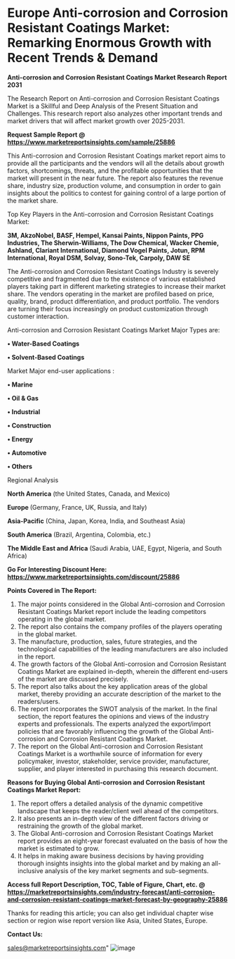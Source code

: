 # Europe Anti-corrosion and Corrosion Resistant Coatings Market: Remarking Enormous Growth with Recent Trends & Demand

<strong>Anti-corrosion and Corrosion Resistant Coatings Market Research Report 2031</strong>

The Research Report on Anti-corrosion and Corrosion Resistant Coatings Market is a Skillful and Deep Analysis of the Present Situation and Challenges. This research report also analyzes other important trends and market drivers that will affect market growth over 2025-2031.

<strong>Request Sample Report @ <a href=https://www.marketreportsinsights.com/sample/25886>https://www.marketreportsinsights.com/sample/25886</a></strong>

This Anti-corrosion and Corrosion Resistant Coatings market report aims to provide all the participants and the vendors will all the details about growth factors, shortcomings, threats, and the profitable opportunities that the market will present in the near future. The report also features the revenue share, industry size, production volume, and consumption in order to gain insights about the politics to contest for gaining control of a large portion of the market share.

Top Key Players in the Anti-corrosion and Corrosion Resistant Coatings Market:

<strong>3M, AkzoNobel, BASF, Hempel, Kansai Paints, Nippon Paints, PPG Industries, The Sherwin-Williams, The Dow Chemical, Wacker Chemie, Ashland, Clariant International, Diamond Vogel Paints, Jotun, RPM International, Royal DSM, Solvay, Sono-Tek, Carpoly, DAW SE</strong>

The Anti-corrosion and Corrosion Resistant Coatings Industry is severely competitive and fragmented due to the existence of various established players taking part in different marketing strategies to increase their market share. The vendors operating in the market are profiled based on price, quality, brand, product differentiation, and product portfolio. The vendors are turning their focus increasingly on product customization through customer interaction.

Anti-corrosion and Corrosion Resistant Coatings Market Major Types are:

<strong>• Water-Based Coatings

• Solvent-Based Coatings</strong>

Market Major end-user applications :

<strong>• Marine

• Oil & Gas

• Industrial

• Construction

• Energy

• Automotive

• Others</strong>

Regional Analysis

</u><strong><b>North America</b></strong> (the United States, Canada, and Mexico)

<strong><b>Europe </b></strong>(Germany, France, UK, Russia, and Italy)

<strong><b>Asia-Pacific</b></strong> (China, Japan, Korea, India, and Southeast Asia)

<strong><b>South America</b></strong> (Brazil, Argentina, Colombia, etc.)

<strong><b>The Middle East and Africa</b></strong> (Saudi Arabia, UAE, Egypt, Nigeria, and South Africa)

<strong>Go For Interesting Discount Here: <a href=https://www.marketreportsinsights.com/discount/25886>https://www.marketreportsinsights.com/discount/25886</a></strong>

<strong>Points Covered in The Report:</strong>
<ol>
  <li>The major points considered in the Global Anti-corrosion and Corrosion Resistant Coatings Market report include the leading competitors operating in the global market.</li>
  <li>The report also contains the company profiles of the players operating in the global market.</li>
  <li>The manufacture, production, sales, future strategies, and the technological capabilities of the leading manufacturers are also included in the report.</li>
  <li>The growth factors of the Global Anti-corrosion and Corrosion Resistant Coatings Market are explained in-depth, wherein the different end-users of the market are discussed precisely.</li>
  <li>The report also talks about the key application areas of the global market, thereby providing an accurate description of the market to the readers/users.</li>
  <li>The report incorporates the SWOT analysis of the market. In the final section, the report features the opinions and views of the industry experts and professionals. The experts analyzed the export/import policies that are favorably influencing the growth of the Global Anti-corrosion and Corrosion Resistant Coatings Market.</li>
  <li>The report on the Global Anti-corrosion and Corrosion Resistant Coatings Market is a worthwhile source of information for every policymaker, investor, stakeholder, service provider, manufacturer, supplier, and player interested in purchasing this research document.</li>
</ol>
<strong>Reasons for Buying Global Anti-corrosion and Corrosion Resistant Coatings Market Report:</strong>

<ol>
  <li>The report offers a detailed analysis of the dynamic competitive landscape that keeps the reader/client well ahead of the competitors.</li>
  <li>It also presents an in-depth view of the different factors driving or restraining the growth of the global market.</li>
  <li>The Global Anti-corrosion and Corrosion Resistant Coatings Market report provides an eight-year forecast evaluated on the basis of how the market is estimated to grow.</li>
  <li>It helps in making aware business decisions by having providing thorough insights insights into the global market and by making an all-inclusive analysis of the key market segments and sub-segments.</li>
</ol>
<strong>Access full Report Description, TOC, Table of Figure, Chart, etc. @ <a href=https://marketreportsinsights.com/industry-forecast/anti-corrosion-and-corrosion-resistant-coatings-market-forecast-by-geography-25886>https://marketreportsinsights.com/industry-forecast/anti-corrosion-and-corrosion-resistant-coatings-market-forecast-by-geography-25886</a></strong>


Thanks for reading this article; you can also get individual chapter wise section or region wise report version like Asia, United States, Europe.

<strong>Contact Us:</strong>

sales@marketreportsinsights.com"
![image](https://github.com/user-attachments/assets/84ebbbe3-81ad-4465-a622-4d6b63a0ddd5)
